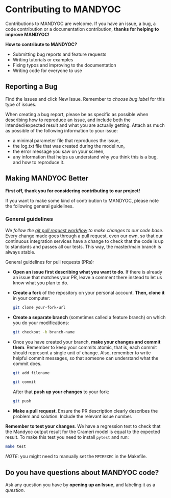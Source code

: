 # Contributing to MANDYOC

Contributions to MANDYOC are welcome.
If you have an issue, a bug, a code contribution or a documentation
contribution, **thanks for helping to improve MANDYOC!**

**How to contribute to MANDYOC?**

- Submitting bug reports and feature requests
- Writing tutorials or examples
- Fixing typos and improving to the documentation
- Writing code for everyone to use

## Reporting a Bug

Find the Issues and click New Issue.
Remember to _choose bug label_ for this type of issues.

When creating a bug report, please be as specific as possible when describing
how to reproduce an issue, and include both the intended/expected result and
what you are actually getting.
Attach as much as possible of the following information to your issue:

- a minimal parameter file that reproduces the issue,
- the log.txt file that was created during the model run,
- the error message you saw on your screen,
- any information that helps us understand why you think this is a bug, and how to reproduce it.

## Making MANDYOC Better

**First off, thank you for considering contributing to our project!**

If you want to make some kind of contribution to MANDYOC, please note the
following general guidelines.

### General guidelines

We _follow the
[git pull request workflow](https://www.asmeurer.com/git-workflow/) to make
changes to our code base_.
Every change made goes through a pull request, even our own, so that our
continuous integration services have a change to check that the code is up to
standards and passes all our tests.
This way, the master/main branch is always stable.

General guidelines for pull requests (PRs):

- **Open an issue first describing what you want to do**.
  If there is already an issue that matches your PR, leave a comment there
  instead to let us know what you plan to do.

- **Create a fork** of the repository on your personal account.
  **Then, clone it** in your computer:

  ```bash
  git clone your-fork-url
  ```

- **Create a separate branch** (sometimes called a feature branch) on which
  you do your modifications:

  ```bash
  git checkout -b branch-name
  ```

- Once you have created your branch, **make your changes and commit them**.
  Remember to keep your commits atomic, that is, each commit should represent a
  single unit of change.
  Also, remember to write helpful commit messages, so that someone can
  understand what the commit does.

  ```bash
  git add filename

  git commit
  ```

  After that **push up your changes** to your fork:

  ```bash
  git push
  ```

- **Make a pull request**.
  Ensure the PR description clearly describes the problem and solution.
  Include the relevant issue number.

**Remember to test your changes**. We have a regression test to check that the Mandyoc output result for the Crameri model is equal to the expected result.
To make this test you need to install `pytest` and run:

```bash
make test
```

_NOTE_: you might need to manually set the `MPIREXEC` in the Makefile.

## Do you have questions about MANDYOC code?

Ask any question you have by **opening up an Issue**, and labeling it as
a _question_.
